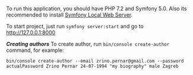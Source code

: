 To run this application, you should have PHP 7.2 and Symfony 5.0. Also its recommended to install [Symfony Local Web Server](https://symfony.com/doc/current/setup/symfony_server.html).

To start project, just run `symfony server:start` and go to http://127.0.0.1:8000

***Creating authors***
To create author, run `bin/console create-author` command, for example:
```
bin/console create-author --email zrino.pernar@gmail.com --password actualPassword Zrino Pernar 24-07-1994 "my biography" male Zagreb
```
